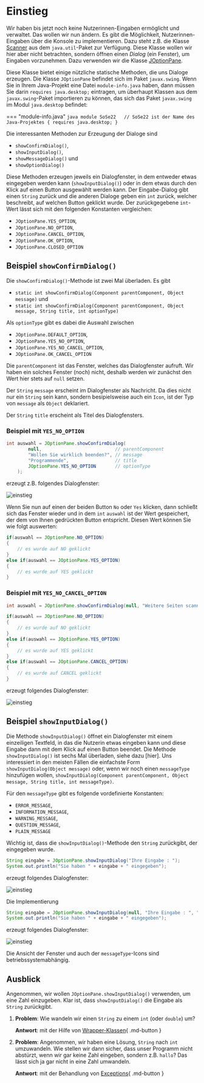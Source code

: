# Einstieg

Wir haben bis jetzt noch keine Nutzerinnen-Eingaben ermöglicht und verwaltet. Das wollen wir nun ändern. Es gibt die Möglichkeit, Nutzerinnen-Eingaben über die Konsole zu implementieren. Dazu steht z.B. die Klasse [Scanner](https://docs.oracle.com/javase/8/docs/api/java/util/Scanner.html) aus dem `java.util`-Paket zur Verfügung. Diese Klasse wollen wir hier aber nicht betrachten, sondern öffnen einen *Dialog* (ein Fenster), um Eingaben vorzunehmen. Dazu verwenden wir die Klasse [JOptionPane](https://docs.oracle.com/javase/8/docs/api/javax/swing/JOptionPane.html). 

Diese Klasse bietet einige nützliche statische Methoden, die uns Dialoge erzeugen. Die Klasse `JOptionPane` befindet sich im Paket `javax.swing`. Wenn Sie in Ihrem Java-Projekt eine Datei `module-info.java` haben, dann müssen Sie darin `requires java.desktop;` eintragen, um überhaupt Klassen aus dem `javax.swing`-Paket importieren zu können, das sich das Paket `javax.swing` im Modul `java.desktop` befindet:

=== "module-info.java"
	```java
	module SoSe22 	// SoSe22 ist der Name des Java-Projektes
	{
		requires java.desktop;
	}
	```

Die interessanten Methoden zur Erzeugung der Dialoge sind

- `showConfirmDialog()`,
- `showInputDialog()`,
- `showMessageDialog()` und
- `showOptionDialog()`  

Diese Methoden erzeugen jeweils ein Dialogfenster, in dem entweder etwas eingegeben werden kann (`showInputDialog()`) oder in dem etwas durch den Klick auf einen Button ausgewählt werden kann. Der Eingabe-Dialog gibt einen `String` zurück und die anderen Dialoge geben ein `int` zurück, welcher beschreibt, auf welchen Button geklickt wurde. Der zurückgegebene `int`-Wert lässt sich mit den folgenden Konstanten vergleichen:

- `JOptionPane.YES_OPTION`,
- `JOptionPane.NO_OPTION`,
- `JOptionPane.CANCEL_OPTION`,
- `JOptionPane.OK_OPTION`,
- `JOptionPane.CLOSED_OPTION`

## Beispiel `showConfirmDialog()`

Die `showConfirmDialog()`-Methode ist zwei Mal überladen. Es gibt 

- `static int showConfirmDialog(Component parentComponent, Object message)` und 
- `static int showConfirmDialog(Component parentComponent, Object message, String title, int optionType)`

Als `optionType` gibt es dabei die Auswahl zwischen 

- `JOptionPane.DEFAULT_OPTION`,
- `JOptionPane.YES_NO_OPTION`,
- `JOptionPane.YES_NO_CANCEL_OPTION`,
- `JOptionPane.OK_CANCEL_OPTION`

Die `parentComponent` ist das Fenster, welches das Dialogfenster aufruft. Wir haben ein solches Fenster (noch) nicht, deshalb werden wir zunächst den Wert hier stets auf `null` setzen. 

Der `String` `message` erscheint im Dialogfenster als Nachricht. Da dies nicht nur ein `String` sein kann, sondern besipielsweise auch ein `Icon`, ist der Typ von `message` als `Object` deklariert.

Der `String` `title` erscheint als Titel des Dialogfensters. 

### Beispiel mit `YES_NO_OPTION`

```java
int auswahl = JOptionPane.showConfirmDialog(
		null, 							// parentComponent
		"Wollen Sie wirklich beenden?", // message
		"Programmende", 				// title
		JOptionPane.YES_NO_OPTION		// optionType
	);
```

erzeugt z.B. folgendes Dialogfenster:

![einstieg](./files/100_einstieg.png)

Wenn Sie nun auf einen der beiden Button `No` oder `Yes` klicken, dann schließt sich das Fenster wieder und in dem `int` `auswahl` ist der Wert gespeichert, der dem von Ihnen gedrückten Button entspricht. Diesen Wert können Sie wie folgt auswerten:


```java
if(auswahl == JOptionPane.NO_OPTION)
{
	// es wurde auf NO geklickt
}
else if(auswahl == JOptionPane.YES_OPTION)
{
	// es wurde auf YES geklickt
}
```

### Beispiel mit `YES_NO_CANCEL_OPTION`



```java
int auswahl = JOptionPane.showConfirmDialog(null, "Weitere Seiten scannen?", "Speichern", JOptionPane.YES_NO_CANCEL_OPTION);

if(auswahl == JOptionPane.NO_OPTION)
{
	// es wurde auf NO geklickt
}
else if(auswahl == JOptionPane.YES_OPTION)
{
	// es wurde auf YES geklickt
}
else if(auswahl == JOptionPane.CANCEL_OPTION)
{
	// es wurde auf CANCEL geklickt
}
```

erzeugt folgendes Dialogfenster:

![einstieg](./files/101_einstieg.png)


## Beispiel `showInputDialog()`

Die Methode `showInputDialog()` öffnet ein Dialogfenster mit einem einzeiligen Textfeld, in das die Nutzerin etwas eingeben kann und diese Eingabe dann mit dem Klick auf einen Button beendet. Die Methode `showInputDialog()` ist sechs Mal überladen, siehe dazu [hier]. Uns interessiert in den meisten Fällen die einfachste Form `showInputDialog(Object message)` oder, wenn wir noch einen `messageType` hinzufügen wollen, `showInputDialog(Component parentComponent, Object message, String title, int messageType)`. 

Für den `messageType` gibt es folgende vordefinierte Konstanten:

- `ERROR_MESSAGE`,
- `INFORMATION_MESSAGE`,
- `WARNING_MESSAGE`,
- `QUESTION_MESSAGE`,
- `PLAIN_MESSAGE`

Wichtig ist, dass die `showInputDialog()`-Methode den `String` zurückgibt, der eingegeben wurde. 

```java
String eingabe = JOptionPane.showInputDialog("Ihre Eingabe : ");
System.out.println("Sie haben " + eingabe + " eingegeben");
```

erzeugt folgendes Dialogfenster:

![einstieg](./files/102_einstieg.png)

Die Implementierung

```java
String eingabe = JOptionPane.showInputDialog(null, "Ihre Eingabe : ", "Dialogtitel", JOptionPane.ERROR_MESSAGE);
System.out.println("Sie haben " + eingabe + " eingegeben");
```

erzeugt folgendes Dialogfenster:

![einstieg](./files/103_einstieg.png)

Die Ansicht der Fenster und auch der `messageType`-Icons sind betriebssystemabhängig. 

## Ausblick

Angenommen, wir wollen `JOptionPane.showInputDialog()` verwenden, um eine Zahl einzugeben. Klar ist, dass `showInputDialog()` die Eingabe als `String` zurückgibt. 

1. **Problem**: Wie wandeln wir einen `String` zu einem `int` (oder `double`) um? 

	**Antwort**: mit der Hilfe von [Wrapper-Klassen](../wrapper/#wrapper-klassen){ .md-button } 

2. **Problem**: Angenommen, wir haben eine Lösung, `String` nach `int` umzuwandeln. Wie stellen wir dann sicher, dass unser Programm nicht abstürzt, wenn wir gar keine Zahl eingeben, sondern z.B. `hallo`? Das lässt sich ja gar nicht in eine Zahl umwandeln.

	**Antwort**: mit der Behandlung von [Exceptions](../exceptions/#exceptions){ .md-button }




